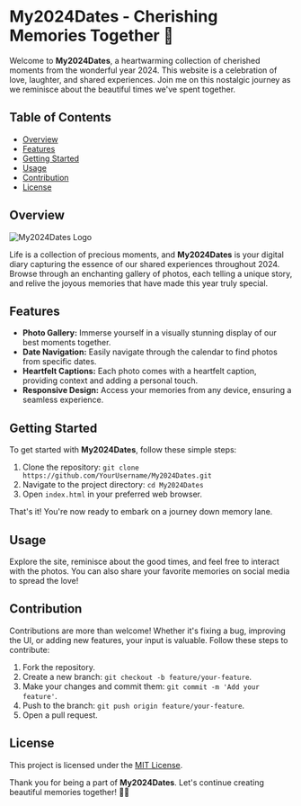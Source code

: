 # My2024Dates - Cherishing Memories Together 💖

Welcome to **My2024Dates**, a heartwarming collection of cherished moments from the wonderful year 2024. This website is a celebration of love, laughter, and shared experiences. Join me on this nostalgic journey as we reminisce about the beautiful times we've spent together.

## Table of Contents
- [Overview](#overview)
- [Features](#features)
- [Getting Started](#getting-started)
- [Usage](#usage)
- [Contribution](#contribution)
- [License](#license)

## Overview

![My2024Dates Logo](images/logo.png)

Life is a collection of precious moments, and **My2024Dates** is your digital diary capturing the essence of our shared experiences throughout 2024. Browse through an enchanting gallery of photos, each telling a unique story, and relive the joyous memories that have made this year truly special.

## Features

- **Photo Gallery:** Immerse yourself in a visually stunning display of our best moments together.
- **Date Navigation:** Easily navigate through the calendar to find photos from specific dates.
- **Heartfelt Captions:** Each photo comes with a heartfelt caption, providing context and adding a personal touch.
- **Responsive Design:** Access your memories from any device, ensuring a seamless experience.

## Getting Started

To get started with **My2024Dates**, follow these simple steps:

1. Clone the repository: `git clone https://github.com/YourUsername/My2024Dates.git`
2. Navigate to the project directory: `cd My2024Dates`
3. Open `index.html` in your preferred web browser.

That's it! You're now ready to embark on a journey down memory lane.

## Usage

Explore the site, reminisce about the good times, and feel free to interact with the photos. You can also share your favorite memories on social media to spread the love!

## Contribution

Contributions are more than welcome! Whether it's fixing a bug, improving the UI, or adding new features, your input is valuable. Follow these steps to contribute:

1. Fork the repository.
2. Create a new branch: `git checkout -b feature/your-feature`.
3. Make your changes and commit them: `git commit -m 'Add your feature'`.
4. Push to the branch: `git push origin feature/your-feature`.
5. Open a pull request.

## License

This project is licensed under the [MIT License](LICENSE).

Thank you for being a part of **My2024Dates**. Let's continue creating beautiful memories together! 💑📸
